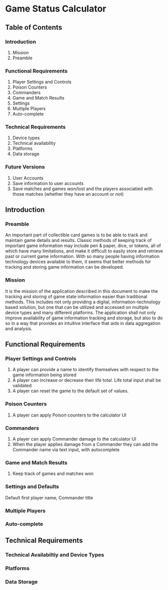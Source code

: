 # Game Status Calculator

## Table of Contents

### Introduction
1. Mission
2. Preamble

### Functional Requirements
1. Player Settings and Controls
2. Poison Counters
3. Commanders
4. Game and Match Results
5. Settings
6. Multiple Players
7. Auto-complete

### Technical Requirements
1. Device types
2. Technical availability
3. Platforms
4. Data storage

### Future Versions
1. User Accounts
2. Save information to user accounts
3. Save matches and games won/lost and the players associatied with those matches (whether they have an account or not)

## Introduction

### Preamble

An important part of collectible card games is to be able to track and maintain game details and results. Classic methods of keeping track of important game information may include pen & paper, dice, or tokens, all of which have many limitations, and make it difficult to easily store and retrieve past or current game information. With so many people having information technology devices available to them, it seems that better methods for tracking and storing game information can be developed.

### Mission

It is the mission of the application described in this document to make the tracking and storing of game state information easier than traditional methods. This includes not only providing a digital, information-technology based solution, but one that can be utilized and accessed on multiple device types and many different platforms. The application shall not only improve availability of game information tracking and storage, but also to do so in a way that provides an intuitive interface that aids in data aggregation and analysis.

## Functional Requirements

### Player Settings and Controls
1. A player can provide a name to identify themselves with respect to the game information being stored
2. A player can increase or decrease their life total. Life total input shall be validated
3. A player can reset the game to the default set of values.

### Poison Counters

1. A player can apply Poison counters to the calculator UI

### Commanders

1. A player can apply Commander damage to the calculator UI
2. When the player applies damage from a Commander they can add the Commander name via text input, with autocomplete

### Game and Match Results

1. Keep track of games and matches won

### Settings and Defaults

Default first player name, Commander title

### Multiple Players

### Auto-complete

## Technical Requirements

### Technical Availabiltiy and Device Types

### Platforms

### Data Storage


